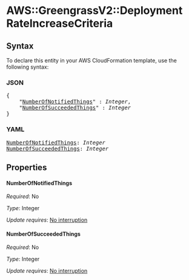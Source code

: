 # AWS::GreengrassV2::Deployment RateIncreaseCriteria

## Syntax

To declare this entity in your AWS CloudFormation template, use the following syntax:

### JSON

<pre>
{
    "<a href="#numberofnotifiedthings" title="NumberOfNotifiedThings">NumberOfNotifiedThings</a>" : <i>Integer</i>,
    "<a href="#numberofsucceededthings" title="NumberOfSucceededThings">NumberOfSucceededThings</a>" : <i>Integer</i>
}
</pre>

### YAML

<pre>
<a href="#numberofnotifiedthings" title="NumberOfNotifiedThings">NumberOfNotifiedThings</a>: <i>Integer</i>
<a href="#numberofsucceededthings" title="NumberOfSucceededThings">NumberOfSucceededThings</a>: <i>Integer</i>
</pre>

## Properties

#### NumberOfNotifiedThings

_Required_: No

_Type_: Integer

_Update requires_: [No interruption](https://docs.aws.amazon.com/AWSCloudFormation/latest/UserGuide/using-cfn-updating-stacks-update-behaviors.html#update-no-interrupt)

#### NumberOfSucceededThings

_Required_: No

_Type_: Integer

_Update requires_: [No interruption](https://docs.aws.amazon.com/AWSCloudFormation/latest/UserGuide/using-cfn-updating-stacks-update-behaviors.html#update-no-interrupt)

